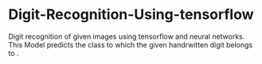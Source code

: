 # Digit-Recognition-Using-tensorflow
Digit recognition of given images using tensorflow and neural networks. This Model predicts the class to which the given handrwitten digit belongs to .
